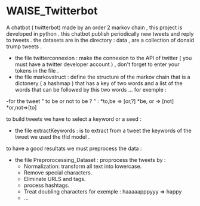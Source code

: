 # WAISE_Twitterbot

A chatbot ( twitterbot) made by an order 2  markov chain , 
 this project is developed in python . 
 this chatbot publish periodically new tweets and reply to tweets .
 the datasets are in the directory : data , are a collection of donald trump tweets . 

- the file twitterconnexion : make the connexion to the API of twitter ( you must have a twitter  developer account ) , don't forget to enter your tokens in the file .
- the file markovstruct :  define the  structure of the markov chain that  is a dictonery ( a hashmap ) that has a key of two words and a list of the words that can be followed by this two words ... 
for exemple : 

 -for the tweet " to be or not to be ? " : 
   *to,be => [or,?]
   *be, or => [not] 
   *or,not=>[to]
 
 to build  tweets we have to select a keyword or a seed : 
  - the file extractKeywords : is to extract from a tweet the keywords of the tweet we used the tfid model .
 
 to have a good resultats we must preprocess the data : 
 - the file Preprorocessing_Dataset : proprocess the tweets by : 
     - Normalization: transform all text into lowercase.
     - Remove special characters.
     - Eliminate URLS and tags.
     - process hashtags. 
     - Treat doubling characters for exemple : haaaaapppyyy  => happy 
     - ... 
     

